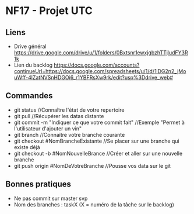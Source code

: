 # NF17 - Projet UTC

## Liens

* Drive général https://drive.google.com/drive/u/1/folders/0Bxtsnr1ewxjgbzhTTjludFY3R1k
* Lien du backlog https://docs.google.com/accounts?continueUrl=https://docs.google.com/spreadsheets/u/1/d/1lDG2n2_jMouWff-4lZatNVSnHDGOi6_r1YBFRsXw9rk/edit?usp%3Ddrive_web#

## Commandes
* git status //Connaître l'état de votre repertoire
* git pull //Récupérer les datas distante
* git commit -m "Indiquer ce que votre commit fait" //Exemple "Permet à l'utilisateur d'ajouter un vin"
* git branch //Connaitre votre branche courante
* git checkout #NomBrancheExistante //Se placer sur une branche qui existe déjà
* git checkout -b #NomNouvelleBrance //Créer et aller sur une nouvelle branche
* git push origin #NomDeVotreBranche //Pousse vos data sur le git 

## Bonnes pratiques
* Ne pas commit sur master svp
* Nom des branches : taskX (X = numéro de la tâche sur le backlog)